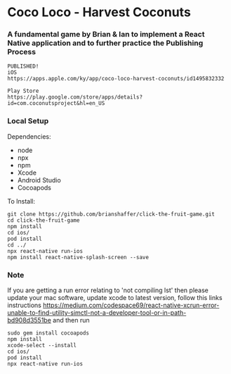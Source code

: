 # Coco Loco - Harvest Coconuts
### A fundamental game by Brian & Ian to implement a React Native application and to further practice the Publishing Process

```
PUBLISHED!
iOS
https://apps.apple.com/ky/app/coco-loco-harvest-coconuts/id1495832332

Play Store
https://play.google.com/store/apps/details?id=com.coconutsproject&hl=en_US
```

### Local Setup
Dependencies:
- node
- npx
- npm
- Xcode
- Android Studio
- Cocoapods


To Install:
```
git clone https://github.com/brianshaffer/click-the-fruit-game.git
cd click-the-fruit-game
npm install
cd ios/
pod install
cd ../
npx react-native run-ios
npm install react-native-splash-screen --save

```

### Note

If you are getting a run error relating to 'not compiling lst' then please update your mac software, update xcode to latest version, follow this links instructions 
https://medium.com/codespace69/react-native-xcrun-error-unable-to-find-utility-simctl-not-a-developer-tool-or-in-path-bd908d3551be
and then run

```
sudo gem install cocoapods
npm install
xcode-select --install
cd ios/ 
pod install 
npx react-native run-ios
```

